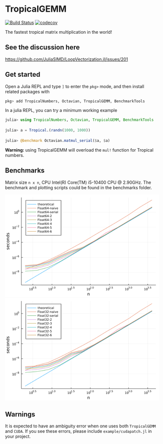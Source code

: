 # TropicalGEMM

[![Build Status](https://github.com/TensorBFS/TropicalGEMM.jl/workflows/CI/badge.svg)](https://github.com/TensorBFS/TropicalGEMM.jl/actions)
[![codecov](https://codecov.io/gh/TensorBFS/TropicalGEMM.jl/branch/master/graph/badge.svg?token=8F6PH5Q9PL)](https://codecov.io/gh/TensorBFS/TropicalGEMM.jl)

The fastest tropical matrix multiplication in the world!

## See the discussion here

https://github.com/JuliaSIMD/LoopVectorization.jl/issues/201

## Get started

Open a Julia REPL and type `]` to enter the `pkg>` mode, and then install related packages with
```julia
pkg> add TropicalNumbers, Octavian, TropicalGEMM, BenchmarkTools
```

In a julia REPL, you can try a minimum working example
```julia
julia> using TropicalNumbers, Octavian, TropicalGEMM, BenchmarkTools

julia> a = Tropical.(randn(1000, 1000))

julia> @benchmark Octavian.matmul_serial($a, $a)
```

**Warning:** using TropicalGEMM will overload the `mul!` function for Tropical numbers.

## Benchmarks

Matrix size `n x n`, CPU Intel(R) Core(TM) i5-10400 CPU @ 2.90GHz.
The benchmark and plotting scripts could be found in the benchmarks folder.

![Float64](benchmarks/benchmark-float64.png)
![Float32](benchmarks/benchmark-float32.png)


## Warnings

It is expected to have an ambiguity error when one uses both `TropicalGEMM` and `CUDA`.
If you see these errors, please include `example/cudapatch.jl` in your project.
